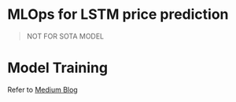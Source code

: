 # MLOps for LSTM price prediction
> NOT FOR SOTA MODEL



# Model Training
Refer to [Medium Blog](https://medium.com/@babebp)

